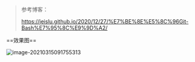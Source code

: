 > 参考博客：
>
> https://jeislu.github.io/2020/12/27/%E7%BE%8E%E5%8C%96Git-Bash%E7%95%8C%E9%9D%A2/

==效果图==

![image-20210315091755313](https://gitee.com/sheep-are-flying-in-the-sky/my-picture/raw/master/picture8/image-20210315091755313.png)